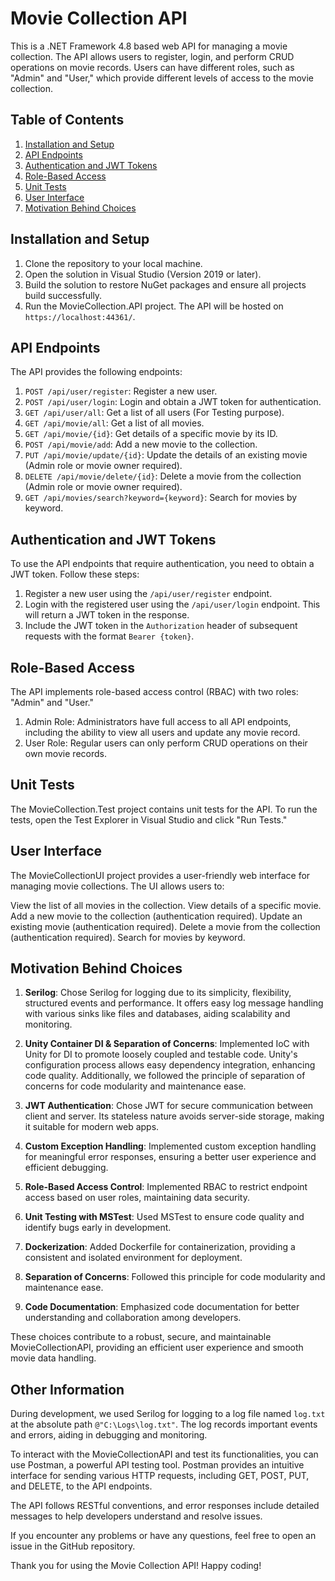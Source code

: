 # Movie Collection API

This is a .NET Framework 4.8 based web API for managing a movie collection. The API allows users to register, login, and perform CRUD operations on movie records. Users can have different roles, such as "Admin" and "User," which provide different levels of access to the movie collection.

## Table of Contents

1. [Installation and Setup](#installation-and-setup)
2. [API Endpoints](#api-endpoints)
3. [Authentication and JWT Tokens](#authentication-and-jwt-tokens)
4. [Role-Based Access](#role-based-access)
5. [Unit Tests](#unit-tests)
6. [User Interface](#user-interface)
7. [Motivation Behind Choices](#motivation-behind-choices)

## Installation and Setup

1. Clone the repository to your local machine.
2. Open the solution in Visual Studio (Version 2019 or later).
3. Build the solution to restore NuGet packages and ensure all projects build successfully.
4. Run the MovieCollection.API project. The API will be hosted on `https://localhost:44361/`.

## API Endpoints

The API provides the following endpoints:

1. `POST /api/user/register`: Register a new user.
2. `POST /api/user/login`: Login and obtain a JWT token for authentication.
3. `GET /api/user/all`: Get a list of all users (For Testing purpose).
4. `GET /api/movie/all`: Get a list of all movies.
5. `GET /api/movie/{id}`: Get details of a specific movie by its ID.
6. `POST /api/movie/add`: Add a new movie to the collection.
7. `PUT /api/movie/update/{id}`: Update the details of an existing movie (Admin role or movie owner required).
8. `DELETE /api/movie/delete/{id}`: Delete a movie from the collection (Admin role or movie owner required).
9. `GET /api/movies/search?keyword={keyword}`: Search for movies by keyword.

## Authentication and JWT Tokens

To use the API endpoints that require authentication, you need to obtain a JWT token. Follow these steps:

1. Register a new user using the `/api/user/register` endpoint.
2. Login with the registered user using the `/api/user/login` endpoint. This will return a JWT token in the response.
3. Include the JWT token in the `Authorization` header of subsequent requests with the format `Bearer {token}`.

## Role-Based Access

The API implements role-based access control (RBAC) with two roles: "Admin" and "User."

1. Admin Role: Administrators have full access to all API endpoints, including the ability to view all users and update any movie record.
2. User Role: Regular users can only perform CRUD operations on their own movie records.

## Unit Tests

The MovieCollection.Test project contains unit tests for the API. To run the tests, open the Test Explorer in Visual Studio and click "Run Tests."

## User Interface

The MovieCollectionUI project provides a user-friendly web interface for managing movie collections. The UI allows users to:

View the list of all movies in the collection.
View details of a specific movie.
Add a new movie to the collection (authentication required).
Update an existing movie (authentication required).
Delete a movie from the collection (authentication required).
Search for movies by keyword.

## Motivation Behind Choices

1. **Serilog**: Chose Serilog for logging due to its simplicity, flexibility, structured events and performance. It offers easy log message handling with various sinks like files and databases, aiding scalability and monitoring.

2. **Unity Container DI & Separation of Concerns**: Implemented IoC with Unity for DI to promote loosely coupled and testable code. Unity's configuration process allows easy dependency integration, enhancing code quality. Additionally, we followed the principle of separation of concerns for code modularity and maintenance ease.

3. **JWT Authentication**: Chose JWT for secure communication between client and server. Its stateless nature avoids server-side storage, making it suitable for modern web apps.

4. **Custom Exception Handling**: Implemented custom exception handling for meaningful error responses, ensuring a better user experience and efficient debugging.

5. **Role-Based Access Control**: Implemented RBAC to restrict endpoint access based on user roles, maintaining data security.

6. **Unit Testing with MSTest**: Used MSTest to ensure code quality and identify bugs early in development.

7. **Dockerization**: Added Dockerfile for containerization, providing a consistent and isolated environment for deployment.

8. **Separation of Concerns**: Followed this principle for code modularity and maintenance ease.

9. **Code Documentation**: Emphasized code documentation for better understanding and collaboration among developers.

These choices contribute to a robust, secure, and maintainable MovieCollectionAPI, providing an efficient user experience and smooth movie data handling.

## Other Information

During development, we used Serilog for logging to a log file named `log.txt` at the absolute path `@"C:\Logs\log.txt"`. The log records important events and errors, aiding in debugging and monitoring.

To interact with the MovieCollectionAPI and test its functionalities, you can use Postman, a powerful API testing tool. Postman provides an intuitive interface for sending various HTTP requests, including GET, POST, PUT, and DELETE, to the API endpoints.

The API follows RESTful conventions, and error responses include detailed messages to help developers understand and resolve issues.

If you encounter any problems or have any questions, feel free to open an issue in the GitHub repository.

Thank you for using the Movie Collection API! Happy coding!
